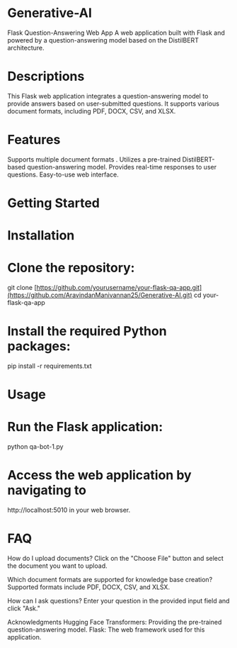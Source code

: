# Generative-AI

Flask Question-Answering Web App
A web application built with Flask and powered by a question-answering model based on the DistilBERT architecture.

# Descriptions
This Flask web application integrates a question-answering model to provide answers based on user-submitted questions. It supports various document formats, including PDF, DOCX, CSV, and XLSX.

# Features
Supports multiple document formats .
Utilizes a pre-trained DistilBERT-based question-answering model.
Provides real-time responses to user questions.
Easy-to-use web interface.

# Getting Started
# Installation
# Clone the repository:
git clone [https://github.com/yourusername/your-flask-qa-app.git](https://github.com/AravindanManivannan25/Generative-AI.git)
cd your-flask-qa-app

# Install the required Python packages:
pip install -r requirements.txt

# Usage
# Run the Flask application:
python qa-bot-1.py

# Access the web application by navigating to 
http://localhost:5010 in your web browser.

# FAQ
How do I upload documents?
Click on the "Choose File" button and select the document you want to upload.

Which document formats are supported for knowledge base creation?
Supported formats include PDF, DOCX, CSV, and XLSX.

How can I ask questions?
Enter your question in the provided input field and click "Ask."

Acknowledgments
Hugging Face Transformers: Providing the pre-trained question-answering model.
Flask: The web framework used for this application.


